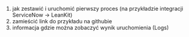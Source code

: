 1. jak zestawić i uruchomić pierwszy proces (na przykładzie integracji ServiceNow -> LeanKit)
2. zamieścić link do przykładu na githubie
3. informacja gdzie można zobaczyć wynik uruchomienia (Logs)